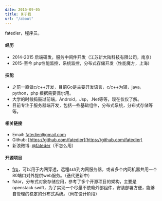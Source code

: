 ```yaml
---
date: 2015-09-05
title: 关于我
url: "/about"
---
```


fatedier，程序员。

<!--more-->

#### 经历

* 2014-2015 后端研发，服务中间件开发（江苏新大陆科技有限公司，南京）
* 2015-至今 php性能监控，系统监控，分布式存储开发（性能魔方，上海）

#### 技能

* 之前一直做c/c++开发，目前Go是主要开发语言，c/c++为辅，java，python，php 根据需要偶尔用。
* 大学的时候捣鼓过前端，Android，Jsp，.Net等等，现在仅仅了解。
* 目前专注于服务器端开发，包括一些基础组件，分布式系统，分布式存储等等。

#### 相关链接

* Email: fatedier@gmail.com
* Github: [https://github.com/fatedier](https://github.com/fatedier)
* 新浪微博: [@fateder](http://weibo.com/fatedier)（不怎么用）

#### 开源项目

* [frp](https://github.com/fatedier/frp)，可以用于内网穿透，远程ssh到内网服务器，或者多个内网机器共用一个80端口对外提供web服务。（迭代更新中）
* fstor，分布式对象存储应用，参考了多个开源项目的架构，主要是 openstack swift，为了实现一个尽量不依赖外部组件，安装部署方便，能够自管理的稳定的分布式系统。（尚在设计阶段）
